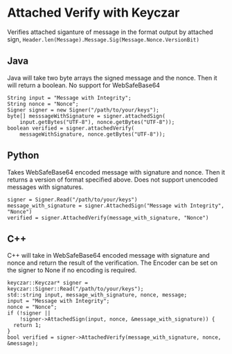 # Attached Verify with Keyczar #
Verifies attached siganture of message in the format output by attached sign, `Header.len(Message).Message.Sig(Message.Nonce.VersionBit)`
## Java ##
Java will take two byte arrays the signed message and the nonce. Then it will return a boolean. No support for WebSafeBase64
```
String input = "Message with Integrity";
String nonce = "Nonce";
Signer signer = new Signer("/path/to/your/keys");
byte[] messsageWithSignature = signer.attachedSign(
    input.getBytes("UTF-8"), nonce.getBytes("UTF-8"));
boolean verified = signer.attachedVerify(
    messageWithSignature, nonce.getBytes("UTF-8"));
```

## Python ##
Takes WebSafeBase64 encoded message with signature and nonce. Then it returns a version of format specified above. Does not support unencoded messages with signatures.
```
signer = Signer.Read("/path/to/your/keys")
message_with_signature = signer.AttachedSign("Message with Integrity", "Nonce")
verified = signer.AttachedVerify(message_with_signature, "Nonce")
```

## C++ ##
C++ will take in WebSafeBase64 encoded message with signature and nonce and return the result of the verification. The Encoder can be set on the signer to None if no encoding is required.
```
keyczar::Keyczar* signer = keyczar::Signer::Read("/path/to/your/keys");
std::string input, message_with_signature, nonce, message;
input = "Message with Integrity";
nonce = "Nonce";
if (!signer ||
    !signer->AttachedSign(input, nonce, &message_with_signature)) {
  return 1;
}
bool verified = signer->AttachedVerify(message_with_signature, nonce, &message);
```